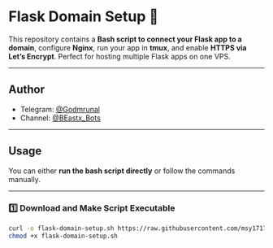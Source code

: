 # Flask Domain Setup 🚀

This repository contains a **Bash script to connect your Flask app to a domain**, configure **Nginx**, run your app in **tmux**, and enable **HTTPS via Let’s Encrypt**. Perfect for hosting multiple Flask apps on one VPS.

---

## Author

- Telegram: [@Godmrunal](https://t.me/Godmrunal)  
- Channel: [@BEastx_Bots](https://t.me/BEastx_Bots)  

---

## Usage

You can either **run the bash script directly** or follow the commands manually.

---

### 1️⃣ Download and Make Script Executable

```bash
curl -o flask-domain-setup.sh https://raw.githubusercontent.com/msy1717/flask-domain-setup/main/flask-domain-setup.sh
chmod +x flask-domain-setup.sh
